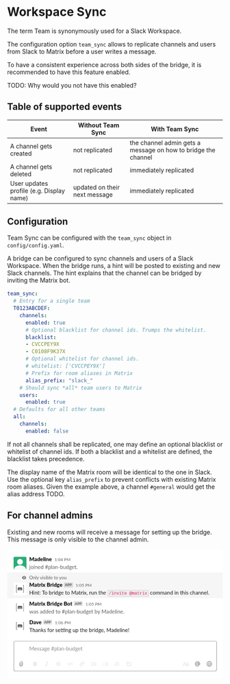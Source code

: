 Workspace Sync
==============

The term Team is synonymously used for a Slack Workspace.

The configuration option `team_sync` allows to replicate channels and users from Slack to Matrix before a user writes a message.

To have a consistent experience across both sides of the bridge, it is recommended to have this feature enabled.

TODO: Why would you not have this enabled?

## Table of supported events

| Event | Without Team Sync | With Team Sync |
|---|---|---|
| A channel gets created | not replicated | the channel admin gets a message on how to bridge the channel |
| A channel gets deleted | not replicated | immediately replicated |
| User updates profile (e.g. Display name) | updated on their next message | immediately replicated |

## Configuration

Team Sync can be configured with the `team_sync` object in `config/config.yaml`.

A bridge can be configured to sync channels and users of a Slack Workspace. When the bridge runs, a hint will be posted to existing and new Slack channels. The hint explains that the channel can be bridged by inviting the Matrix bot.

```yaml
team_sync:
  # Entry for a single team
  T0123ABCDEF:
    channels:
      enabled: true
      # Optional blacklist for channel ids. Trumps the whitelist.
      blacklist:
      - CVCCPEY9X
      - C0108F9K37X
      # Optional whitelist for channel ids.
      # whitelist: ['CVCCPEY9X']
      # Prefix for room aliases in Matrix
      alias_prefix: "slack_"
    # Should sync *all* team users to Matrix
    users:
      enabled: true
  # Defaults for all other teams
  all:
    channels:
      enabled: false
```

If not all channels shall be replicated, one may define an optional blacklist or whitelist of channel ids. If both a blacklist and a whitelist are defined, the blacklist takes precedence.

The display name of the Matrix room will be identical to the one in Slack. Use the optional key `alias_prefix` to prevent conflicts with existing Matrix room aliases. Given the example above, a channel `#general` would get the alias address TODO.

## For channel admins

Existing and new rooms will receive a message for setting up the bridge. This message is only visible to the channel admin.

![Screenshot](channel-setup.png)

